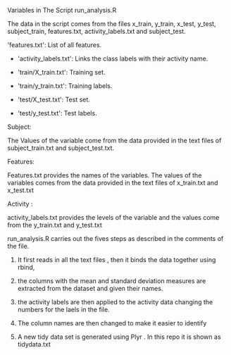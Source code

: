 
Variables in The Script run_analysis.R 

The data in the script comes from the files x_train, y_train, x_test, y_test, subject_train, features.txt, activity_labels.txt and subject_test.

'features.txt': List of all features.

- 'activity_labels.txt': Links the class labels with their activity name.

- 'train/X_train.txt': Training set.

- 'train/y_train.txt': Training labels.

- 'test/X_test.txt': Test set.

- 'test/y_test.txt': Test labels.



Subject:

The Values of the variable come from the data provided in the text files of subject_train.txt and subject_test.txt.

Features:

Features.txt provides the names of the variables.
The values of the variables comes from the data provided in the text files of x_train.txt and x_test.txt


Activity :

activity_labels.txt provides the levels of the variable and the values come from the y_train.txt and y_test.txt



run_analysis.R carries out the fives steps as described in the comments of the file.

1. It first reads in all the text files , then it binds the data together using rbind, 

2. the columns with the mean and standard deviation measures are extracted from the dataset and given their names.

3. the activity labels are then applied to the activity data changing the numbers for the laels in the file.

4. The column names are then changed to make it easier to identify 

5. A new tidy data set is generated using Plyr . In this repo it is shown as tidydata.txt

